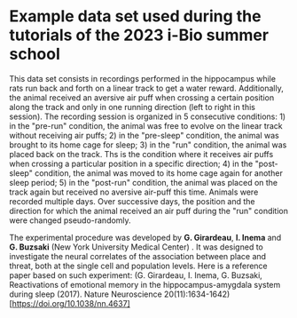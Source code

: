 # Example data set used during the tutorials of the 2023 i-Bio summer school
This data set consists in recordings performed in the hippocampus while rats run back and forth on a linear track to get a water reward. Additionally, the animal received an aversive air puff when crossing a certain position along the track and only in one running direction (left to right in this session). 
The recording session is organized in 5 consecutive conditions: 1) in the "pre-run" condition, the animal was free to evolve on the linear track without receiving air puffs; 2) in the "pre-sleep" condition, the animal was brought to its home cage for sleep; 3) in the "run" condition, the animal was placed back on the track. Ths is the condition where it receives air puffs when crossing a particular position in a specific direction; 4) in the "post-sleep" condition, the animal was moved to its home cage again for another sleep period; 5) in the "post-run" condition, the animal was placed on the track again but received no aversive air-puff this time. 
Animals were recorded multiple days. Over successive days, the position and the direction for which the animal received an air puff during the "run" condition were changed pseudo-randomly. 

The experimental procedure was developed by **G. Girardeau**, **I. Inema** and **G. Buzsaki**  (New York University Medical Center) . It was designed to investigate the neural correlates of the association between place and threat, both at the single cell and population levels. Here is a reference paper based on such experiment: (G. Girardeau, I. Inema, G. Buzsaki, Reactivations of emotional memory in the hippocampus-amygdala system during sleep (2017). Nature Neuroscience 20(11):1634-1642)[https://doi.org/10.1038/nn.4637]
